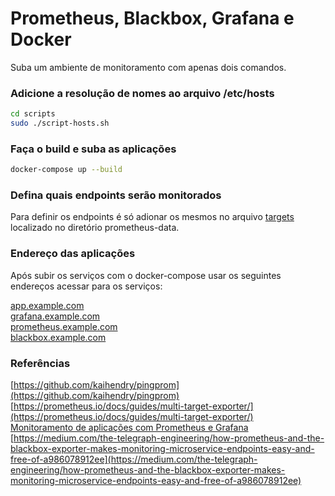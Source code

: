 # Prometheus, Blackbox, Grafana e Docker

Suba um ambiente de monitoramento com apenas dois comandos.

### Adicione a resolução de nomes ao arquivo /etc/hosts
```bash
cd scripts
sudo ./script-hosts.sh
```

### Faça o build e suba as aplicações
```bash
docker-compose up --build
```

### Defina quais endpoints serão monitorados
Para definir os endpoints é só adionar os mesmos no arquivo [targets](https://github.com/andresonsouza/docker-web-services-monitoring/blob/master/prometheus-data/targets.yml) localizado no diretório prometheus-data.

### Endereço das aplicações
Após subir os serviços com o docker-compose usar os seguintes endereços acessar para os serviços:

[app.example.com](http://app.example.com)<br />
[grafana.example.com](http://grafana.example.com)<br />
[prometheus.example.com](http://prometheus.example.com)<br />
[blackbox.example.com](http://blackbox.example.com)

### Referências
[https://github.com/kaihendry/pingprom](https://github.com/kaihendry/pingprom)<br />
[https://prometheus.io/docs/guides/multi-target-exporter/](https://prometheus.io/docs/guides/multi-target-exporter/)<br />
[Monitoramento de aplicações com Prometheus e Grafana](https://www.udemy.com/share/101IwkAkMec1pXQ3o=/)<br />
[https://medium.com/the-telegraph-engineering/how-prometheus-and-the-blackbox-exporter-makes-monitoring-microservice-endpoints-easy-and-free-of-a986078912ee](https://medium.com/the-telegraph-engineering/how-prometheus-and-the-blackbox-exporter-makes-monitoring-microservice-endpoints-easy-and-free-of-a986078912ee)